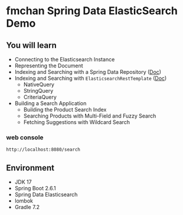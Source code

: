 # fmchan Spring Data ElasticSearch Demo

## You will learn
- Connecting to the Elasticsearch Instance
- Representing the Document
- Indexing and Searching with a Spring Data Repository ([Doc](https://docs.spring.io/spring-data/elasticsearch/docs/current/api/org/springframework/data/elasticsearch/repository/ElasticsearchRepository.html))
- Indexing and Searching with ```ElasticsearchRestTemplate``` ([Doc](https://docs.spring.io/spring-data/elasticsearch/docs/current/api/org/springframework/data/elasticsearch/core/ElasticsearchRestTemplate.html))
    - NativeQuery
    - StringQuery
    - CriteriaQuery
- Building a Search Application
    - Building the Product Search Index
    - Searching Products with Multi-Field and Fuzzy Search
    - Fetching Suggestions with Wildcard Search

### web console
```http://localhost:8080/search```

## Environment
- JDK 17
- Spring Boot 2.6.1
- Spring Data Elasticsearch
- lombok
- Gradle 7.2